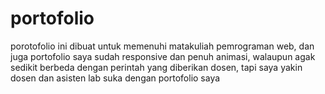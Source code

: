 # portofolio

porotofolio ini dibuat untuk memenuhi matakuliah pemrograman web, dan juga portofolio saya sudah responsive dan penuh animasi, walaupun agak sedikit berbeda dengan perintah yang diberikan dosen, tapi saya yakin dosen dan asisten lab suka dengan portofolio saya
